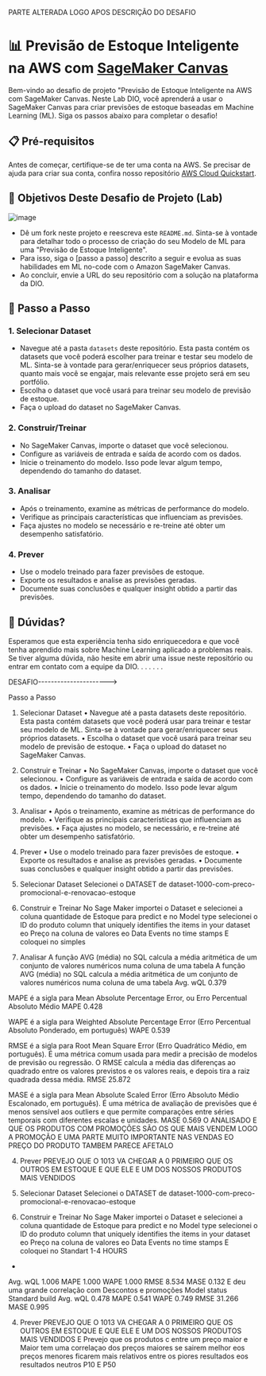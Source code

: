 PARTE ALTERADA LOGO APOS DESCRIÇÃO DO DESAFIO

# 📊 Previsão de Estoque Inteligente na AWS com [SageMaker Canvas](https://aws.amazon.com/pt/sagemaker/canvas/)

Bem-vindo ao desafio de projeto "Previsão de Estoque Inteligente na AWS com SageMaker Canvas. Neste Lab DIO, você aprenderá a usar o SageMaker Canvas para criar previsões de estoque baseadas em Machine Learning (ML). Siga os passos abaixo para completar o desafio!

## 📋 Pré-requisitos

Antes de começar, certifique-se de ter uma conta na AWS. Se precisar de ajuda para criar sua conta, confira nosso repositório [AWS Cloud Quickstart](https://github.com/digitalinnovationone/aws-cloud-quickstart).


## 🎯 Objetivos Deste Desafio de Projeto (Lab)

![image](https://github.com/digitalinnovationone/lab-aws-sagemaker-canvas-estoque/assets/730492/72f5c21f-5562-491e-aa42-2885a3184650)

- Dê um fork neste projeto e reescreva este `README.md`. Sinta-se à vontade para detalhar todo o processo de criação do seu Modelo de ML para uma "Previsão de Estoque Inteligente".
- Para isso, siga o [passo a passo] descrito a seguir e evolua as suas habilidades em ML no-code com o Amazon SageMaker Canvas.
- Ao concluir, envie a URL do seu repositório com a solução na plataforma da DIO.


## 🚀 Passo a Passo

### 1. Selecionar Dataset

-   Navegue até a pasta `datasets` deste repositório. Esta pasta contém os datasets que você poderá escolher para treinar e testar seu modelo de ML. Sinta-se à vontade para gerar/enriquecer seus próprios datasets, quanto mais você se engajar, mais relevante esse projeto será em seu portfólio.
-   Escolha o dataset que você usará para treinar seu modelo de previsão de estoque.
-   Faça o upload do dataset no SageMaker Canvas.

### 2. Construir/Treinar

-   No SageMaker Canvas, importe o dataset que você selecionou.
-   Configure as variáveis de entrada e saída de acordo com os dados.
-   Inicie o treinamento do modelo. Isso pode levar algum tempo, dependendo do tamanho do dataset.

### 3. Analisar

-   Após o treinamento, examine as métricas de performance do modelo.
-   Verifique as principais características que influenciam as previsões.
-   Faça ajustes no modelo se necessário e re-treine até obter um desempenho satisfatório.

### 4. Prever

-   Use o modelo treinado para fazer previsões de estoque.
-   Exporte os resultados e analise as previsões geradas.
-   Documente suas conclusões e qualquer insight obtido a partir das previsões.

## 🤔 Dúvidas?

Esperamos que esta experiência tenha sido enriquecedora e que você tenha aprendido mais sobre Machine Learning aplicado a problemas reais. Se tiver alguma dúvida, não hesite em abrir uma issue neste repositório ou entrar em contato com a equipe da DIO.
.
.
.
.
.
.

DESAFIO---------------------->

Passo a Passo
1. Selecionar Dataset
•	Navegue até a pasta datasets deste repositório. Esta pasta contém datasets que você poderá usar para treinar e testar seu modelo de ML. Sinta-se à vontade para gerar/enriquecer seus próprios datasets.
•	Escolha o dataset que você usará para treinar seu modelo de previsão de estoque.
•	Faça o upload do dataset no SageMaker Canvas.
2. Construir e Treinar
•	No SageMaker Canvas, importe o dataset que você selecionou.
•	Configure as variáveis de entrada e saída de acordo com os dados.
•	Inicie o treinamento do modelo. Isso pode levar algum tempo, dependendo do tamanho do dataset.
3. Analisar
•	Após o treinamento, examine as métricas de performance do modelo.
•	Verifique as principais características que influenciam as previsões.
•	Faça ajustes no modelo, se necessário, e re-treine até obter um desempenho satisfatório.
4. Prever
•	Use o modelo treinado para fazer previsões de estoque.
•	Exporte os resultados e analise as previsões geradas.
•	Documente suas conclusões e qualquer insight obtido a partir das previsões.

1. Selecionar Dataset
Selecionei o DATASET de dataset-1000-com-preco-promocional-e-renovacao-estoque
2. Construir e Treinar
No Sage Maker importei o Dataset e selecionei a coluna quantidade de Estoque para predict e no Model type selecionei o ID do produto column that uniquely identifies the items in your dataset eo Preço na coluna de valores eo Data Events no time stamps
E coloquei no simples

3. Analisar
A função AVG (média) no SQL calcula a média aritmética de um conjunto de valores numéricos numa coluna de uma tabela A função AVG (média) no SQL calcula a média aritmética de um conjunto de valores numéricos numa coluna de uma tabela
Avg. wQL
0.379

MAPE é a sigla para Mean Absolute Percentage Error, ou Erro Percentual Absoluto Médio
MAPE
0.428

WAPE é a sigla para Weighted Absolute Percentage Error (Erro Percentual Absoluto Ponderado, em português)
WAPE
0.539

RMSE é a sigla para Root Mean Square Error (Erro Quadrático Médio, em português). É uma métrica comum usada para medir a precisão de modelos de previsão ou regressão. O RMSE calcula a média das diferenças ao quadrado entre os valores previstos e os valores reais, e depois tira a raiz quadrada dessa média.
RMSE
25.872

MASE é a sigla para Mean Absolute Scaled Error (Erro Absoluto Médio Escalonado, em português). É uma métrica de avaliação de previsões que é menos sensível aos outliers e que permite comparações entre séries temporais com diferentes escalas e unidades.
MASE
0.569
O ANALISADO E QUE OS PRODUTOS COM PROMOÇÕES SÃO OS QUE MAIS VENDEM LOGO A PROMOÇÃO E UMA PARTE MUITO IMPORTANTE  NAS VENDAS 
EO PREÇO DO PRODUTO TAMBEM PARECE AFETALO

4. Prever
PREVEJO QUE  O 1013 VA CHEGAR A 0 PRIMEIRO QUE OS OUTROS EM ESTOQUE E QUE ELE E UM DOS NOSSOS PRODUTOS MAIS VENDIDOS



1. Selecionar Dataset
Selecionei o DATASET de dataset-1000-com-preco-promocional-e-renovacao-estoque
2. Construir e Treinar
No Sage Maker importei o Dataset e selecionei a coluna quantidade de Estoque para predict e no Model type selecionei o ID do produto column that uniquely identifies the items in your dataset eo Preço na coluna de valores eo Data Events no time stamps
E coloquei no Standart 1-4 HOURS
-
Avg. wQL
1.006
MAPE
1.000
WAPE
1.000
RMSE
8.534
MASE
0.132
E deu uma grande correlação com  Descontos e promoções 
Model status
Standard build
Avg. wQL
0.478
MAPE
0.541
WAPE
0.749
RMSE
31.266
MASE
0.995


4. Prever
PREVEJO QUE  O 1013 VA CHEGAR A 0 PRIMEIRO QUE OS OUTROS EM ESTOQUE E QUE ELE E UM DOS NOSSOS PRODUTOS MAIS VENDIDOS
E Prevejo que os produtos c entre um preço maior e Maior tem uma correlaçao dos preços maiores se sairem melhor eos preços menores ficarem mais relativos entre os piores resultados eos resultados neutros P10 E P50








